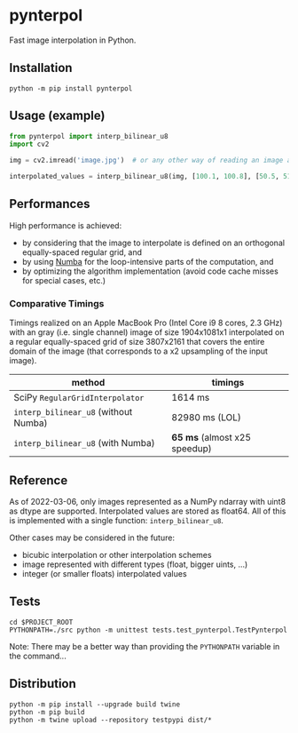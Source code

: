 # pynterpol

Fast image interpolation in Python.

## Installation

```shell
python -m pip install pynterpol
```

## Usage (example)

```python
from pynterpol import interp_bilinear_u8
import cv2

img = cv2.imread('image.jpg')  # or any other way of reading an image as a numpy ndarray

interpolated_values = interp_bilinear_u8(img, [100.1, 100.8], [50.5, 51.2])
```

## Performances

High performance is achieved:

- by considering that the image to interpolate is defined on an orthogonal equally-spaced regular grid, and
- by using [Numba](http://numba.pydata.org/) for the loop-intensive parts of the computation, and
- by optimizing the algorithm implementation (avoid code cache misses for special cases, etc.)

### Comparative Timings

Timings realized on an Apple MacBook Pro (Intel Core i9 8 cores, 2.3 GHz)
with an gray (i.e. single channel) image of size 1904x1081x1 interpolated on a regular equally-spaced grid of size
3807x2161 that covers the entire domain of the image
(that corresponds to a x2 upsampling of the input image).

| method | timings |
|--------|---------|
| SciPy `RegularGridInterpolator` | 1614 ms |
| `interp_bilinear_u8` (without Numba) | 82980 ms (LOL) |
| `interp_bilinear_u8` (with Numba) | **65 ms** (almost x25 speedup)|

## Reference

As of 2022-03-06, only images represented as a NumPy ndarray with uint8 as dtype are supported. Interpolated values are
stored as float64. All of this is implemented with a single function: `interp_bilinear_u8`.

Other cases may be considered in the future:

- bicubic interpolation or other interpolation schemes
- image represented with different types (float, bigger uints, ...)
- integer (or smaller floats) interpolated values

## Tests

```shell
cd $PROJECT_ROOT
PYTHONPATH=./src python -m unittest tests.test_pynterpol.TestPynterpol
```

Note: There may be a better way than providing the `PYTHONPATH` variable in the command...

## Distribution

```shell
python -m pip install --upgrade build twine
python -m pip build
python -m twine upload --repository testpypi dist/*
```
